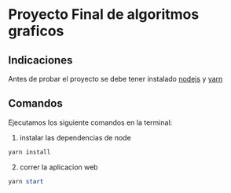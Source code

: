# Proyecto Final de algoritmos graficos

## Indicaciones

Antes de probar el proyecto se debe tener instalado [nodejs](https://nodejs.org/es/download/) y [yarn](https://classic.yarnpkg.com/en/docs/install/#windows-stable)

## Comandos

Ejecutamos los siguiente comandos en la terminal:

1. instalar las dependencias de node

```powershell
yarn install
```

2. correr la aplicacion web

```powershell
yarn start
```
